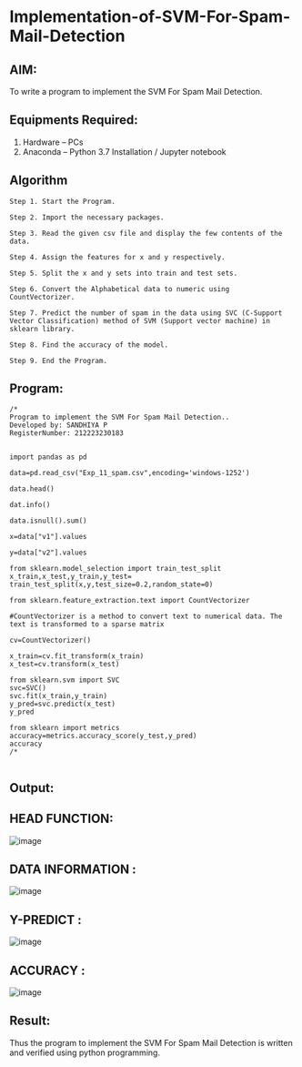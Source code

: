 # Implementation-of-SVM-For-Spam-Mail-Detection

## AIM:
To write a program to implement the SVM For Spam Mail Detection.

## Equipments Required:
1. Hardware – PCs
2. Anaconda – Python 3.7 Installation / Jupyter notebook

## Algorithm
```
Step 1. Start the Program.

Step 2. Import the necessary packages.

Step 3. Read the given csv file and display the few contents of the data.

Step 4. Assign the features for x and y respectively.

Step 5. Split the x and y sets into train and test sets.

Step 6. Convert the Alphabetical data to numeric using CountVectorizer.

Step 7. Predict the number of spam in the data using SVC (C-Support Vector Classification) method of SVM (Support vector machine) in sklearn library.

Step 8. Find the accuracy of the model.

Step 9. End the Program.

```

## Program:
```
/*
Program to implement the SVM For Spam Mail Detection..
Developed by: SANDHIYA P
RegisterNumber: 212223230183


import pandas as pd

data=pd.read_csv("Exp_11_spam.csv",encoding='windows-1252')

data.head()

dat.info()

data.isnull().sum()

x=data["v1"].values

y=data["v2"].values

from sklearn.model_selection import train_test_split
x_train,x_test,y_train,y_test= train_test_split(x,y,test_size=0.2,random_state=0)

from sklearn.feature_extraction.text import CountVectorizer

#CountVectorizer is a method to convert text to numerical data. The text is transformed to a sparse matrix

cv=CountVectorizer()

x_train=cv.fit_transform(x_train)
x_test=cv.transform(x_test)

from sklearn.svm import SVC
svc=SVC()
svc.fit(x_train,y_train)
y_pred=svc.predict(x_test)
y_pred

from sklearn import metrics
accuracy=metrics.accuracy_score(y_test,y_pred)
accuracy
/*
 
```

## Output:
## HEAD FUNCTION:
![image](https://github.com/user-attachments/assets/ceae404c-2c5a-4ee5-b317-dc898fac98a3)

## DATA INFORMATION :
![image](https://github.com/user-attachments/assets/b5434def-f284-462c-9b40-4051277d603c)

## Y-PREDICT :
![image](https://github.com/user-attachments/assets/2e5cd089-41ae-4695-a4de-43c42270e49c)

## ACCURACY :
![image](https://github.com/user-attachments/assets/d001ac97-f6c8-453f-98ff-cc74f3e5af8a)

## Result:
Thus the program to implement the SVM For Spam Mail Detection is written and verified using python programming.
